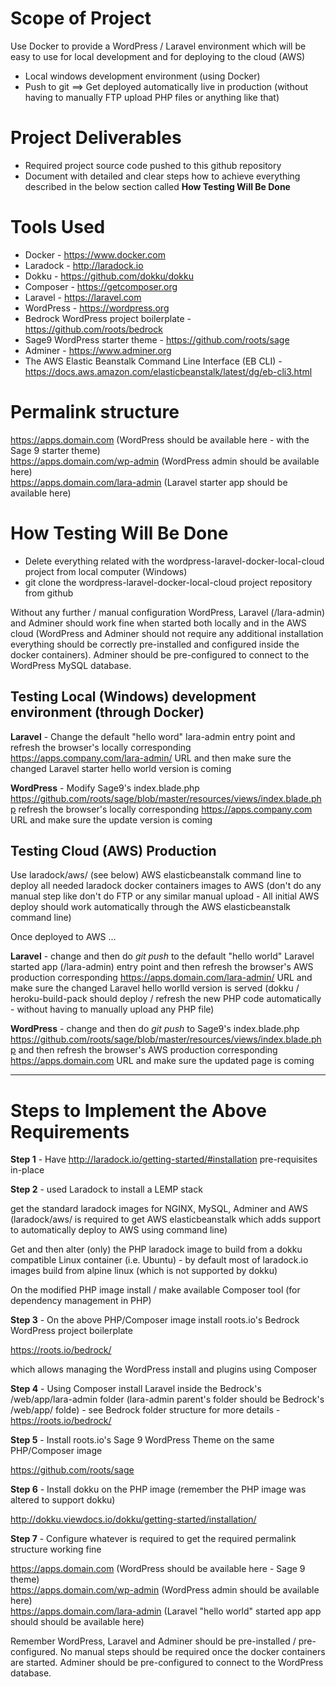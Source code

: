 # Scope of Project

Use Docker to provide a WordPress / Laravel environment which will be easy to use for local development and for deploying to the cloud (AWS)

* Local windows development environment (using Docker)
* Push to git ==> Get deployed automatically live in production (without having to manually FTP upload PHP files or anything like that)

# Project Deliverables

* Required project source code pushed to this github repository
* Document with detailed and clear steps how to achieve everything described in the below section called <strong>How Testing Will Be Done</strong>

# Tools Used

* Docker - https://www.docker.com
* Laradock - http://laradock.io
* Dokku - https://github.com/dokku/dokku
* Composer - https://getcomposer.org
* Laravel - https://laravel.com
* WordPress - https://wordpress.org
* Bedrock WordPress project boilerplate - https://github.com/roots/bedrock
* Sage9 WordPress starter theme - https://github.com/roots/sage
* Adminer - https://www.adminer.org
* The AWS Elastic Beanstalk Command Line Interface (EB CLI) - https://docs.aws.amazon.com/elasticbeanstalk/latest/dg/eb-cli3.html

# Permalink structure

https://apps.domain.com  (WordPress should be available here - with the Sage 9 starter theme)<br>
https://apps.domain.com/wp-admin  (WordPress admin should be available here)<br>
https://apps.domain.com/lara-admin  (Laravel starter app should be available here)<br>

# How Testing Will Be Done

* Delete everything related with the wordpress-laravel-docker-local-cloud project from local computer (Windows)
* git clone the wordpress-laravel-docker-local-cloud project repository from github

Without any further / manual configuration WordPress, Laravel (/lara-admin) and Adminer should work fine when started both locally and in the AWS cloud (WordPress and Adminer should not require any additional installation everything should be correctly pre-installed and configured inside the docker containers). Adminer should be pre-configured to connect to the WordPress MySQL database.

## Testing Local (Windows) development environment (through Docker)

<strong>Laravel</strong> - Change the default "hello word" lara-admin entry point and refresh the browser's locally corresponding https://apps.company.com/lara-admin/ URL and then make sure the changed Laravel starter hello world version is coming  

<strong>WordPress</strong> - Modify Sage9's index.blade.php https://github.com/roots/sage/blob/master/resources/views/index.blade.php refresh the browser's locally corresponding https://apps.company.com URL and make sure the update version is coming 

## Testing Cloud (AWS) Production

Use laradock/aws/ (see below) AWS elasticbeanstalk command line to deploy all needed laradock docker containers images to AWS (don't do any manual step like don't do FTP or any similar manual upload - All initial AWS deploy should work automatically through the AWS elasticbeanstalk command line)

Once deployed to AWS ...

<strong>Laravel</strong> - change and then do <em>git push</em> to the default "hello world" Laravel started app (/lara-admin) entry point and then refresh the browser's AWS production corresponding https://apps.domain.com/lara-admin/ URL and make sure the changed Laravel hello worlld version is served (dokku / heroku-build-pack should deploy / refresh the new PHP code automatically - without having to manually upload any PHP file)

<strong>WordPress</strong> -  change and then do <em>git push</em> to Sage9's index.blade.php https://github.com/roots/sage/blob/master/resources/views/index.blade.php and then refresh the browser's AWS production corresponding https://apps.domain.com URL and make sure the updated page is coming

<hr>

# Steps to Implement the Above Requirements

<strong>Step 1</strong> - Have http://laradock.io/getting-started/#installation pre-requisites in-place

<strong>Step 2</strong> - used Laradock to install a LEMP stack

get the standard laradock images for NGINX, MySQL, Adminer and AWS (laradock/aws/ is required to get AWS elasticbeanstalk which adds support to automatically deploy to AWS using command line)

Get and then alter (only) the PHP laradock image to build from a dokku compatible Linux container (i.e. Ubuntu) - by default most of laradock.io images build from alpine linux (which is not supported by dokku)

On the modified PHP image install / make available Composer tool (for dependency management in PHP)

<strong>Step 3</strong> - On the above PHP/Composer image install roots.io's Bedrock WordPress project boilerplate

https://roots.io/bedrock/

which allows managing the WordPress install and plugins using Composer

<strong>Step 4</strong> - Using Composer install Laravel inside the Bedrock's /web/app/lara-admin folder (lara-admin parent's folder should be Bedrock's /web/app/ folde) - see Bedrock folder structure for more details - https://roots.io/bedrock/

<strong>Step 5</strong> - Install roots.io's Sage 9 WordPress Theme on the same PHP/Composer image

https://github.com/roots/sage

<strong>Step 6</strong> - Install dokku on the PHP image (remember the PHP image was altered to support dokku) 

http://dokku.viewdocs.io/dokku/getting-started/installation/

<strong>Step 7</strong> - Configure whatever is required to get the required permalink structure working fine

https://apps.domain.com  (WordPress should be available here - Sage 9 theme)<br>
https://apps.domain.com/wp-admin  (WordPress admin should be available here)<br> 
https://apps.domain.com/lara-admin  (Laravel "hello world" started app app should should be available here)<br>

Remember WordPress, Laravel and Adminer should be pre-installed / pre-configured. No manual steps should be required once the docker containers are started. Adminer should be pre-configured to connect to the WordPress database.






